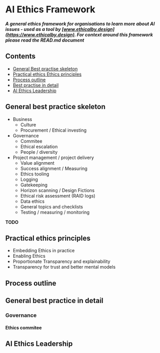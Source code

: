 # AI Ethics Framework

***A general ethics framework for organisations to learn more about AI issues - used as a tool by [www.ethicalby.design](https://www.ethicalby.design). For context around this framework please read the READ.md document***

## Contents
- [General Best practise skeleton](#general-best-practice-skeleton)
- [Practical ethics Ethics principles](#practical-ethics-ethics-principles)
- [Process outline](#process-outline)
- [Best practise in detail](#general-best-practice-in-detail)
- [AI Ethics Leadership](#ai-ethics-leadership)


## General best practice skeleton

- Business
  - Culture
  - Procurement / Ethical investing
- Governance
  - Commitee
  - Ethical escalation
  - People / diversity
- Project management / project delivery
  - Value alignment
  - Success alignment / Measuring 
  - Ethics tooling
  - Logging
  - Gatekeeping
  - Horizon scanning / Design Fictions
  - Ethical risk assessment (RAID logs)
  - Data ethics
  - General topics and checklists
  - Testing / measuring / monitoring
  
  
**TODO** 

## Practical ethics principles

- Embedding Ethics in practice
- Enabling Ethics
- Proportionate Transparency and explainability
- Transparency for trust and better mental models

## Process outline

## General best practice in detail

### Governance

#### Ethics commitee


## AI Ethics Leadership

